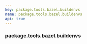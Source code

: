 ```yaml
---
key: package.tools.bazel.buildenvs
name: package.tools.bazel.buildenvs
api: true
---
```


### package.tools.bazel.buildenvs
